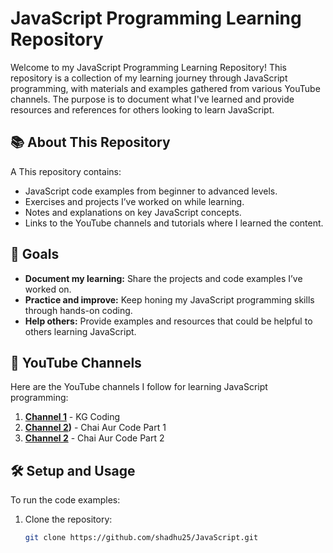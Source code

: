 # JavaScript Programming Learning Repository

Welcome to my JavaScript Programming Learning Repository! This repository is a collection of my learning journey through JavaScript programming, with materials and examples gathered from various YouTube channels. The purpose is to document what I've learned and provide resources and references for others looking to learn JavaScript.

## 📚 About This Repository
A
This repository contains:
- JavaScript code examples from beginner to advanced levels.
- Exercises and projects I’ve worked on while learning.
- Notes and explanations on key JavaScript concepts.
- Links to the YouTube channels and tutorials where I learned the content.

## 🎯 Goals

- **Document my learning:** Share the projects and code examples I’ve worked on.
- **Practice and improve:** Keep honing my JavaScript programming skills through hands-on coding.
- **Help others:** Provide examples and resources that could be helpful to others learning JavaScript.

## 🔗 YouTube Channels

Here are the YouTube channels I follow for learning JavaScript programming:

1. **[Channel 1](https://youtu.be/cpoXLj24BDY?si=YotGTBU-j2RzivA-)** - KG Coding 
2. **[Channel 2](https://youtu.be/sscX432bMZo?si=8jmk2gHXZijni5m0))** - Chai Aur Code Part 1
3. **[Channel 2](https://youtu.be/_TjtAyMkiTI?si=h5fZYJH2U0TGC-VZ)** - Chai Aur Code Part 2
## 🛠️ Setup and Usage

To run the code examples:
1. Clone the repository:
   ```bash
   git clone https://github.com/shadhu25/JavaScript.git
   ```
